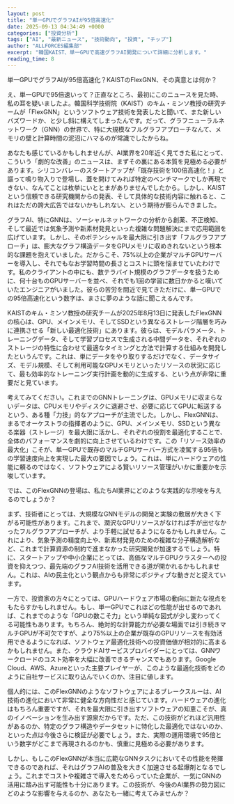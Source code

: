 ```yaml
---
layout: post
title: "単一GPUでグラフAIが95倍高速化"
date: 2025-09-13 04:34:49 +0000
categories: ["投資分析"]
tags: ["AI", "最新ニュース", "技術動向", "投資", "チップ"]
author: "ALLFORCES編集部"
excerpt: "韓国KAIST、単一GPUで高速グラフAI開発について詳細に分析します。"
reading_time: 8
---
```


単一GPUでグラフAIが95倍高速化？KAISTのFlexGNN、その真意とは何か？

え、単一GPUで95倍速いって？正直なところ、最初にこのニュースを見た時、私の耳を疑いましたよ。韓国科学技術院（KAIST）のキム・ミンソ教授の研究チームが「FlexGNN」というソフトウェア技術を発表したと聞いて、また新しいバズワードか、と少し斜に構えてしまったんです。だって、グラフニューラルネットワーク（GNN）の世界で、特に大規模なフルグラフアプローチなんて、メモリの壁と計算時間の泥沼にハマるのが常識でしたからね。

あなたも感じているかもしれませんが、AI業界を20年近く見てきた私にとって、こういう「劇的な改善」のニュースは、まずその裏にある本質を見極める必要があります。シリコンバレーのスタートアップが「既存技術を100倍高速化！」と謳って鳴り物入りで登場し、蓋を開けてみれば特定のベンチマークでしか再現できない、なんてことは枚挙にいととまがありませんでしたから。しかし、KAISTという信頼できる研究機関からの発表、そして具体的な技術内容に触れると、これはただの誇大広告ではないかもしれない、という期待が膨らんできました。

グラフAI、特にGNNは、ソーシャルネットワークの分析から創薬、不正検知、そして最近では気象予測や新素材発見といった複雑な問題解決にまで応用範囲を広げています。しかし、そのポテンシャルを最大限に引き出す「フルグラフアプローチ」は、膨大なグラフ構造データをGPUメモリに収めきれないという根本的な課題を抱えていました。だからこそ、75%以上の企業がマルチGPUサーバーを導入し、それでもなお学習時間の長さとコストに頭を悩ませていたわけです。私のクライアントの中にも、数テラバイト規模のグラフデータを扱うために、何十台ものGPUサーバーを並べ、それでも1回の学習に数日かかると嘆いていたエンジニアがいました。彼らの苦労を間近で見てきただけに、単一GPUでの95倍高速化という数字は、まさに夢のような話に聞こえるんです。

KAISTのキム・ミンソ教授の研究チームが2025年8月13日に発表したFlexGNNの核心は、GPU、メインメモリ、そしてSSDという異なるストレージ階層を巧みに連携させる「新しい最適化技術」にあります。彼らは、モデルパラメータ、トレーニングデータ、そして学習プロセスで生成される中間データを、それぞれのストレージの特性に合わせて最適なタイミングと方法で計算する仕組みを開発したというんです。これは、単にデータをやり取りするだけでなく、データサイズ、モデル規模、そして利用可能なGPUメモリといったリソースの状況に応じて、最も効率的なトレーニング実行計画を動的に生成する、という点が非常に重要だと見ています。

考えてみてください。これまでのGNNトレーニングは、GPUメモリに収まらないデータは、CPUメモリやディスクに退避させ、必要に応じてGPUに転送するという、ある種「力技」的なアプローチが主流でした。しかし、FlexGNNは、まるでオーケストラの指揮者のように、GPU、メインメモリ、SSDという異なる楽器（ストレージ）を最大限に活かし、それぞれの役割を最適化することで、全体のパフォーマンスを劇的に向上させているわけです。この「リソース効率の最大化」こそが、単一GPUで既存のマルチGPUサーバー方式を凌駕する95倍もの学習速度向上を実現した最大の要因でしょう。これは、単にハードウェアの性能に頼るのではなく、ソフトウェアによる賢いリソース管理がいかに重要かを示唆しています。

では、このFlexGNNの登場は、私たちAI業界にどのような実践的な示唆を与えるのでしょうか？

まず、技術者にとっては、大規模なGNNモデルの開発と実験の敷居が大きく下がる可能性があります。これまで、潤沢なGPUリソースがなければ手が出せなかったフルグラフアプローチが、より手軽に試せるようになるかもしれません。これにより、気象予測の精度向上や、新素材発見のための複雑な分子構造解析など、これまで計算資源の制約で進まなかった研究開発が加速するでしょう。特に、スタートアップや中小企業にとっては、高価なマルチGPUクラスターへの投資を抑えつつ、最先端のグラフAI技術を活用できる道が開かれるかもしれません。これは、AIの民主化という観点からも非常にポジティブな動きだと捉えています。

一方で、投資家の方々にとっては、GPUハードウェア市場の動向に新たな視点をもたらすかもしれません。もし、単一GPUでこれほどの性能が出せるのであれば、これまでのような「GPUの数こそ力」という単純な図式が少し変わってくる可能性もあります。もちろん、絶対的な計算能力が必要な場面では引き続きマルチGPUが不可欠ですが、より75%以上の企業が既存のGPUリソースを有効活用できるようになれば、ソフトウェア最適化技術への投資価値が相対的に高まるかもしれません。また、クラウドAIサービスプロバイダーにとっては、GNNワークロードのコスト効率を大幅に改善できるチャンスでもあります。Google Cloud、AWS、Azureといった主要プレイヤーが、このような最適化技術をどのように自社サービスに取り込んでいくのか、注目に値します。

個人的には、このFlexGNNのようなソフトウェアによるブレークスルーは、AI技術の進化において非常に健全な方向性だと感じています。ハードウェアの進化はもちろん重要ですが、それを最大限に引き出すソフトウェアの知恵こそが、真のイノベーションを生み出す源泉だからです。ただ、この技術がどれほど汎用性があるのか、特定のグラフ構造やデータセットに特化した最適化ではないのか、といった点は今後さらに検証が必要でしょう。また、実際の運用環境で95倍という数字がどこまで再現されるのかも、慎重に見極める必要があります。

しかし、もしこのFlexGNNが本当に広範なGNNタスクにおいてその性能を発揮できるのであれば、それはグラフAIの普及を大きく加速させる起爆剤となるでしょう。これまでコストや複雑さで導入をためらっていた企業が、一気にGNNの活用に踏み出す可能性も十分にあります。この技術が、今後のAI業界の勢力図にどのような影響を与えるのか、あなたも一緒に考えてみませんか？

